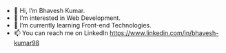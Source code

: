 - 👋 Hi, I’m Bhavesh Kumar.
- 👀 I’m interested in Web Development.
- 🌱 I’m currently learning Front-end Technologies.
- 📫 You can reach me on LinkedIn https://www.linkedin.com/in/bhavesh-kumar98

<!---
bhavesh-kumar98/bhavesh-kumar98 is a ✨ special ✨ repository because its `README.md` (this file) appears on your GitHub profile.
You can click the Preview link to take a look at your changes.
--->
